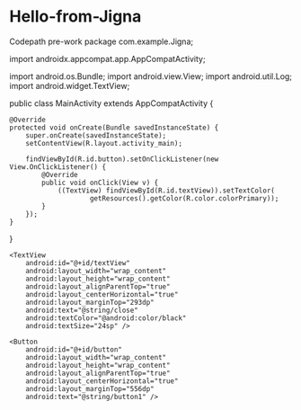 # Hello-from-Jigna
Codepath pre-work
package com.example.Jigna;

import androidx.appcompat.app.AppCompatActivity;

import android.os.Bundle;
import android.view.View;
import android.util.Log;
import android.widget.TextView;

public class MainActivity extends AppCompatActivity {

    @Override
    protected void onCreate(Bundle savedInstanceState) {
        super.onCreate(savedInstanceState);
        setContentView(R.layout.activity_main);

        findViewById(R.id.button).setOnClickListener(new View.OnClickListener() {
            @Override
            public void onClick(View v) {
                ((TextView) findViewById(R.id.textView)).setTextColor(
                        getResources().getColor(R.color.colorPrimary));
            }
        });
    }
}

<?xml version="1.0" encoding="utf-8"?>
<RelativeLayout xmlns:android="http://schemas.android.com/apk/res/android"
    xmlns:app="http://schemas.android.com/apk/res-auto"
    xmlns:tools="http://schemas.android.com/tools"
    android:layout_width="match_parent"
    android:background="@color/colorAccent"
    android:layout_height="match_parent"
    tools:context=".MainActivity">

    <TextView
        android:id="@+id/textView"
        android:layout_width="wrap_content"
        android:layout_height="wrap_content"
        android:layout_alignParentTop="true"
        android:layout_centerHorizontal="true"
        android:layout_marginTop="293dp"
        android:text="@string/close"
        android:textColor="@android:color/black"
        android:textSize="24sp" />

    <Button
        android:id="@+id/button"
        android:layout_width="wrap_content"
        android:layout_height="wrap_content"
        android:layout_alignParentTop="true"
        android:layout_centerHorizontal="true"
        android:layout_marginTop="556dp"
        android:text="@string/button1" />

</RelativeLayout>

